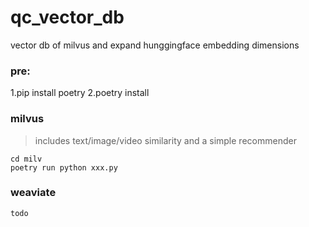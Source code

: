 # qc_vector_db
vector db of milvus and expand hunggingface embedding dimensions

### pre:

1.pip install poetry 
2.poetry install

### milvus 
> includes text/image/video similarity
> and a simple recommender
```
cd milv
poetry run python xxx.py
```

### weaviate
```
todo

```
